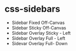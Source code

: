 # css-sidebars

- Sidebar Fixed Off-Canvas
- Sidebar Sticky Off-Canvas
- Sidebar Overlay Sticky - Left
- Sidebar Overlay Full - Left
- Sidevar Overlay Full- Down
